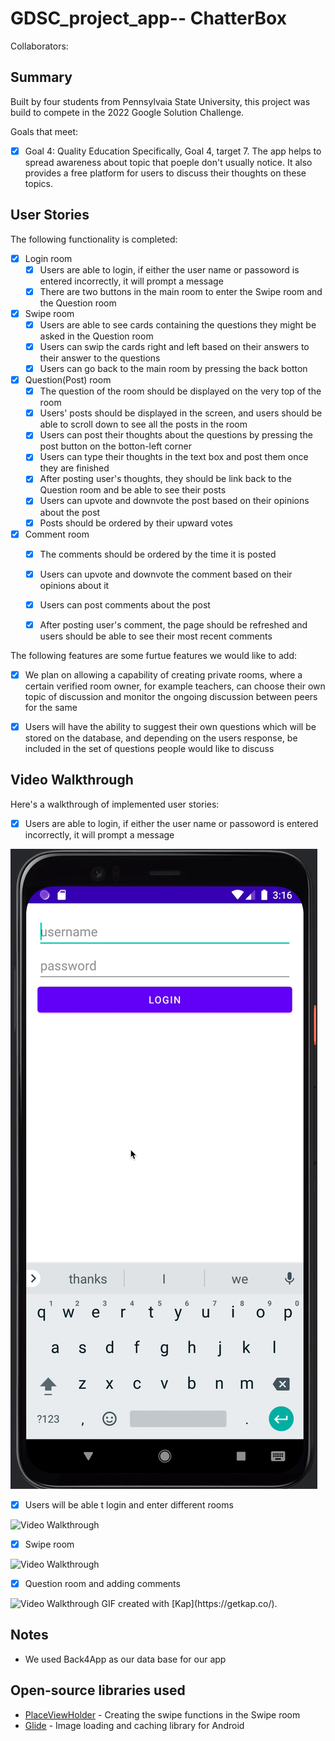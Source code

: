 # GDSC_project_app-- ChatterBox
Collaborators: 

## Summary
Built by four students from Pennsylvaia State University, this project was build to compete in the 2022 Google Solution Challenge. 

Goals that meet:
- [X] Goal 4: Quality Education 
Specifically, Goal 4, target 7. The app helps to spread awareness about topic that poeple don't usually notice. It also provides a free platform for users to discuss their thoughts on these topics.

## User Stories

The following functionality is completed:
- [X] Login room
  - [X] Users are able to login, if either the user name or passoword is entered incorrectly, it will prompt a message
  - [X] There are two buttons in the main room to enter the Swipe room and the Question room

- [X] Swipe room 
  - [X] Users are able to see cards containing the questions they might be asked in the Question room
  - [X] Users can swip the cards right and left based on their answers to their answer to the questions
  - [X] Users can go back to the main room by pressing the back botton
 
- [X] Question(Post) room
  - [X] The question of the room should be displayed on the very top of the room
  - [X] Users' posts should be displayed in the screen, and users should be able to scroll down to see all the posts in the room
  - [X] Users can post their thoughts about the questions by pressing the post button on the botton-left corner
  - [X] Users can type their thoughts in the text box and post them once they are finished
  - [X] After posting user's thoughts, they should be link back to the Question room and be able to see their posts
  - [X] Users can upvote and downvote the post based on their opinions about the post
  - [X] Posts should be ordered by their upward votes
 
- [X] Comment room
  - [X] The comments should be ordered by the time it is posted
  - [X] Users can upvote and downvote the comment based on their opinions about it
  - [X] Users can post comments about the post 
  - [X] After posting user's comment, the page should be refreshed and users should be able to see their most recent comments
  

The following features are some furtue features we would like to add:

- [X] We plan on allowing a capability of creating private rooms, where a certain verified room owner, for example teachers, can choose their own topic of discussion and monitor the ongoing discussion between peers for the same
- [X] Users will have the ability to suggest their own questions which will be stored on the database, and depending on the users response, be included in the set of questions people would like to discuss
 

## Video Walkthrough

Here's a walkthrough of implemented user stories:
- [X] Users are able to login, if either the user name or passoword is entered incorrectly, it will prompt a message

<img src='https://github.com/psuPenguins/GDSC_project_app/blob/main/gifs/login_fail.gif' title='Video Walkthrough' width='' alt='Video Walkthrough' />

- [X] Users will be able t login and enter different rooms

<img src='https://github.com/psuPenguins/GDSC_project_app/blob/main/gifs/login_back_buttons.gif' title='Video Walkthrough' width='' alt='Video Walkthrough' />

- [X] Swipe room

<img src='https://github.com/psuPenguins/GDSC_project_app/blob/main/gifs/swipe.gif' title='Video Walkthrough' width='' alt='Video Walkthrough' />

- [X] Question room and adding comments

<img src='' title='Video Walkthrough' width='' alt='Video Walkthrough' />
GIF created with [Kap](https://getkap.co/).

## Notes
- We used Back4App as our data base for our app
## Open-source libraries used

- [PlaceViewHolder](https://github.com/janishar/PlaceHolderView) - Creating the swipe functions in the Swipe room
- [Glide](https://github.com/bumptech/glide) - Image loading and caching library for Android


